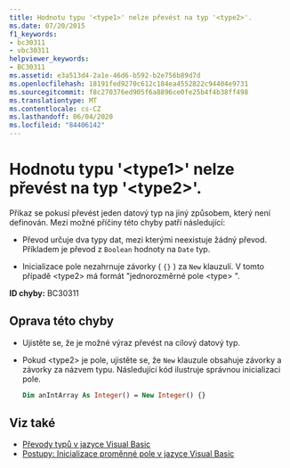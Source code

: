 ```yaml
---
title: Hodnotu typu '<type1>' nelze převést na typ '<type2>'.
ms.date: 07/20/2015
f1_keywords:
- bc30311
- vbc30311
helpviewer_keywords:
- BC30311
ms.assetid: e3a513d4-2a1e-46d6-b592-b2e756b89d7d
ms.openlocfilehash: 18191fed9270c612c184ea4552822c94404e9731
ms.sourcegitcommit: f8c270376ed905f6a8896ce0fe25b4f4b38ff498
ms.translationtype: MT
ms.contentlocale: cs-CZ
ms.lasthandoff: 06/04/2020
ms.locfileid: "84406142"
---
```

# <a name="value-of-type-type1-cannot-be-converted-to-type2"></a>Hodnotu typu '\<type1>' nelze převést na typ '\<type2>'.

Příkaz se pokusí převést jeden datový typ na jiný způsobem, který není definován. Mezi možné příčiny této chyby patří následující:

- Převod určuje dva typy dat, mezi kterými neexistuje žádný převod. Příkladem je převod z `Boolean` hodnoty na `Date` typ.

- Inicializace pole nezahrnuje závorky ( `{}` ) za `New` klauzulí. V tomto případě \<type2> má formát "jednorozměrné pole \<type> ".

**ID chyby:** BC30311

## <a name="to-correct-this-error"></a>Oprava této chyby

- Ujistěte se, že je možné výraz převést na cílový datový typ.

- Pokud \<type2> je pole, ujistěte se, že `New` klauzule obsahuje závorky a závorky za názvem typu. Následující kód ilustruje správnou inicializaci pole.

  ```vb
  Dim anIntArray As Integer() = New Integer() {}
  ```

## <a name="see-also"></a>Viz také

- [Převody typů v jazyce Visual Basic](../programming-guide/language-features/data-types/type-conversions.md)
- [Postupy: Inicializace proměnné pole v jazyce Visual Basic](../programming-guide/language-features/arrays/how-to-initialize-an-array-variable.md)
